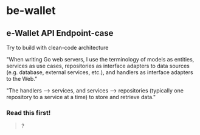 # be-wallet
## e-Wallet API Endpoint-case
Try to build with clean-code architecture

"When writing Go web servers, I use the terminology of models as entities, services as use cases, repositories as interface adapters to data sources (e.g. database, external services, etc.), and handlers as interface adapters to the Web."

"The handlers --> services, and services --> repositories (typically one repository to a service at a time) to store and retrieve data."

### Read this first!
> ?


